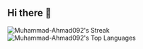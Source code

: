 ## Hi there 👋
![Muhammad-Ahmad092's Streak](https://github-readme-streak-stats.herokuapp.com/?user=Muhammad-Ahmad092&theme=vue-dark&hide_border=true)
![Muhammad-Ahmad092's Top Languages](https://github-readme-stats.vercel.app/api/top-langs/?username=Muhammad-Ahmad092&theme=vue-dark&show_icons=true&hide_border=true&layout=compact)
<!--
**Muhammad-Ahmad092/Muhammad-Ahmad092** is a ✨ _special_ ✨ repository because its `README.md` (this file) appears on your GitHub profile.

Here are some ideas to get you started:

- 🔭 I’m currently working on ...
- 🌱 I’m currently learning ...
- 👯 I’m looking to collaborate on ...
- 🤔 I’m looking for help with ...
- 💬 Ask me about ...
- 📫 How to reach me: ...
- 😄 Pronouns: ...
- ⚡ Fun fact: ...
-->
